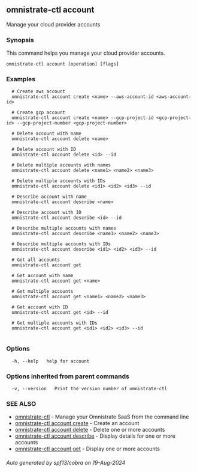 ## omnistrate-ctl account

Manage your cloud provider accounts

### Synopsis

This command helps you manage your cloud provider accounts.

```
omnistrate-ctl account [operation] [flags]
```

### Examples

```
  # Create aws account
  omnistrate-ctl account create <name> --aws-account-id <aws-account-id>

  # Create gcp account
  omnistrate-ctl account create <name> --gcp-project-id <gcp-project-id> --gcp-project-number <gcp-project-number>

  # Delete account with name
  omnistrate-ctl account delete <name>

  # Delete account with ID
  omnistrate-ctl account delete <id> --id

  # Delete multiple accounts with names
  omnistrate-ctl account delete <name1> <name2> <name3>

  # Delete multiple accounts with IDs
  omnistrate-ctl account delete <id1> <id2> <id3> --id

  # Describe account with name
  omnistrate-ctl account describe <name>

  # Describe account with ID
  omnistrate-ctl account describe <id> --id
  
  # Describe multiple accounts with names
  omnistrate-ctl account describe <name1> <name2> <name3>

  # Describe multiple accounts with IDs
  omnistrate-ctl account describe <id1> <id2> <id3> --id

  # Get all accounts
  omnistrate-ctl account get

  # Get account with name
  omnistrate-ctl account get <name>

  # Get multiple accounts
  omnistrate-ctl account get <name1> <name2> <name3>

  # Get account with ID
  omnistrate-ctl account get <id> --id

  # Get multiple accounts with IDs
  omnistrate-ctl account get <id1> <id2> <id3> --id


```

### Options

```
  -h, --help   help for account
```

### Options inherited from parent commands

```
  -v, --version   Print the version number of omnistrate-ctl
```

### SEE ALSO

* [omnistrate-ctl](omnistrate-ctl.md)	 - Manage your Omnistrate SaaS from the command line
* [omnistrate-ctl account create](omnistrate-ctl_account_create.md)	 - Create an account
* [omnistrate-ctl account delete](omnistrate-ctl_account_delete.md)	 - Delete one or more accounts
* [omnistrate-ctl account describe](omnistrate-ctl_account_describe.md)	 - Display details for one or more accounts
* [omnistrate-ctl account get](omnistrate-ctl_account_get.md)	 - Display one or more accounts

###### Auto generated by spf13/cobra on 19-Aug-2024
